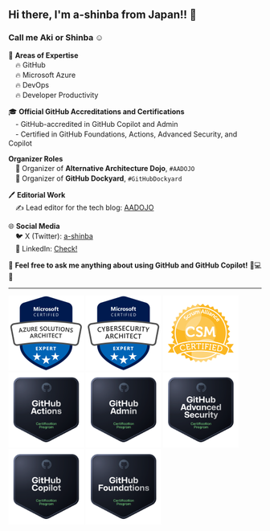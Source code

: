## Hi there, I'm a-shinba from Japan!! 👋
### Call me Aki or Shinba ☺️

🌟 **Areas of Expertise**  
　🔥 GitHub  
　🔥 Microsoft Azure  
　🔥 DevOps  
　🔥 Developer Productivity  

🎓 **Official GitHub Accreditations and Certifications**  
　- GitHub-accredited in GitHub Copilot and Admin  
　- Certified in GitHub Foundations, Actions, Advanced Security, and Copilot

**Organizer Roles**  
　🚀 Organizer of **Alternative Architecture Dojo**, `#AADOJO`  
　🚀 Organizer of **GitHub Dockyard**, `#GitHubDockyard`

🖊 **Editorial Work**  
　✍️ Lead editor for the tech blog: [AADOJO](https://aadojo.alterbooth.com/)

🌐 **Social Media**  
　🐦 X (Twitter): [a-shinba](https://x.com/shinbaz)  
　🔗 LinkedIn: [Check!](https://www.linkedin.com/in/akitaka-shinba-b627aa52/)

💬 **Feel free to ask me anything about using GitHub and GitHub Copilot!** 🚀💻✨

---  

![AZ-305](images2/AZ-305.png)
![SC-100](images2/SC-100.png)
![CSM](images2/CSM.png)  
![github-actions](images2/github-actions.png)
![github-administration](images2/github-administration.png)
![github-advanced-security](images2/github-advanced-security.png)
![github-copilot](images2/github-copilot.png)
![github-foundations](images2/github-foundations.png)
